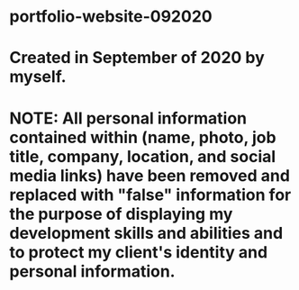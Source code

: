 # portfolio-website-092020

# Created in September of 2020 by myself.

# NOTE: All personal information contained within (name, photo, job title, company, location, and social media links) have been removed and replaced with "false" information for the purpose of displaying my development skills and abilities and to protect my client's identity and personal information.

